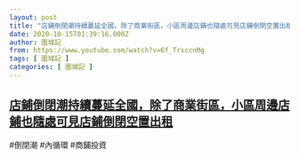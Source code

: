 ```yaml
---
layout: post
title: "店鋪倒閉潮持續蔓延全國，除了商業街區，小區周邊店鋪也隨處可見店鋪倒閉空置出租"
date: 2020-10-15T01:39:16.000Z
author: 圍城記
from: https://www.youtube.com/watch?v=6f_TrsccnMg
tags: [ 圍城記 ]
categories: [ 圍城記 ]
---
```

<!--1602725956000-->
[店鋪倒閉潮持續蔓延全國，除了商業街區，小區周邊店鋪也隨處可見店鋪倒閉空置出租](https://www.youtube.com/watch?v=6f_TrsccnMg)
------

<div>
#倒閉潮 #內循環 #商鋪投資
</div>
